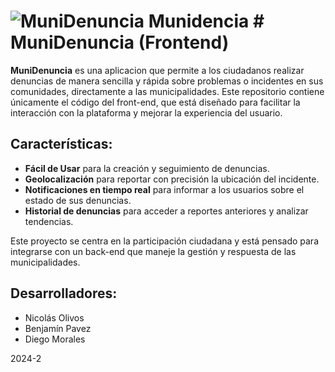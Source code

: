 # ![MuniDenuncia](https://github.com/user-attachments/assets/65d5e61c-74d9-4571-83c1-ba76e6b0ce91) Munidencia # MuniDenuncia (Frontend)


**MuniDenuncia** es una aplicacion que permite a los ciudadanos realizar denuncias de manera sencilla y rápida sobre problemas o incidentes en sus comunidades, directamente a las municipalidades. Este repositorio contiene únicamente el código del front-end, que está diseñado para facilitar la interacción con la plataforma y mejorar la experiencia del usuario.

## Características:
- **Fácil de Usar** para la creación y seguimiento de denuncias.
- **Geolocalización** para reportar con precisión la ubicación del incidente.
- **Notificaciones en tiempo real** para informar a los usuarios sobre el estado de sus denuncias.
- **Historial de denuncias** para acceder a reportes anteriores y analizar tendencias.

Este proyecto se centra en la participación ciudadana y está pensado para integrarse con un back-end que maneje la gestión y respuesta de las municipalidades.

## Desarrolladores:
- Nicolás Olivos
- Benjamín Pavez
- Diego Morales

2024-2
